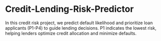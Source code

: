# Credit-Lending-Risk-Predictor
In this credit risk project, we predict default likelihood and prioritize loan applicants (P1-P4) to guide lending decisions. P1 indicates the lowest risk, helping lenders optimize credit allocation and minimize defaults.
